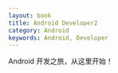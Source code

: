 ```yaml
---
layout: book
title: Android Developer2
category: Android
keywords: Android, Developer
---
```

Android 开发之旅，从这里开始！

